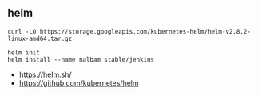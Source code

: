 ## helm
```
curl -LO https://storage.googleapis.com/kubernetes-helm/helm-v2.8.2-linux-amd64.tar.gz

helm init
helm install --name nalbam stable/jenkins
```
 * https://helm.sh/
 * https://github.com/kubernetes/helm
